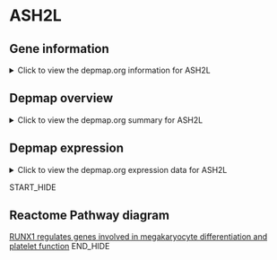 <h1>ASH2L</h1>

<h2>Gene information</h2>
<details>
  <summary>Click to view the depmap.org information for ASH2L</summary>
  <iframe src="https://depmap.org/portal/gene/ASH2L?tab=about" style="border:none;width:100%;height:800px"></iframe>
</details>

<h2>Depmap overview</h2>
<details>
  <summary>Click to view the depmap.org summary for ASH2L</summary>
  <iframe src="https://depmap.org/portal/gene/ASH2L?tab=overview" style="border:none;width:100%;height:800px"></iframe>
</details>

<h2>Depmap expression</h2>
<details>
  <summary>Click to view the depmap.org expression data for ASH2L</summary>
  <iframe src="https://depmap.org/portal/gene/ASH2L?tab=characterization" style="border:none;width:100%;height:800px"></iframe>
</details>


START_HIDE
<h2>Reactome Pathway diagram</h2>
<a href="https://reactome.org/PathwayBrowser/#/R-HSA-8936459">RUNX1 regulates genes involved in megakaryocyte differentiation and platelet function</a>
END_HIDE



